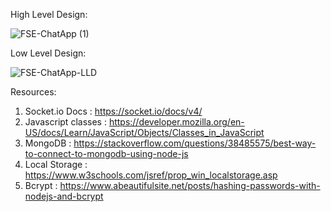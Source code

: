 High Level Design:

![FSE-ChatApp (1)](https://github.com/user-attachments/assets/aac7101e-a716-4806-b6eb-463185e6a447)

Low Level Design:

![FSE-ChatApp-LLD](https://github.com/user-attachments/assets/8ada5032-2478-4266-9b88-52231b8af2f1)


Resources:

1. Socket.io Docs : https://socket.io/docs/v4/
2. Javascript classes : https://developer.mozilla.org/en-US/docs/Learn/JavaScript/Objects/Classes_in_JavaScript
3. MongoDB :  https://stackoverflow.com/questions/38485575/best-way-to-connect-to-mongodb-using-node-js
4. Local Storage  : https://www.w3schools.com/jsref/prop_win_localstorage.asp
5. Bcrypt : https://www.abeautifulsite.net/posts/hashing-passwords-with-nodejs-and-bcrypt

